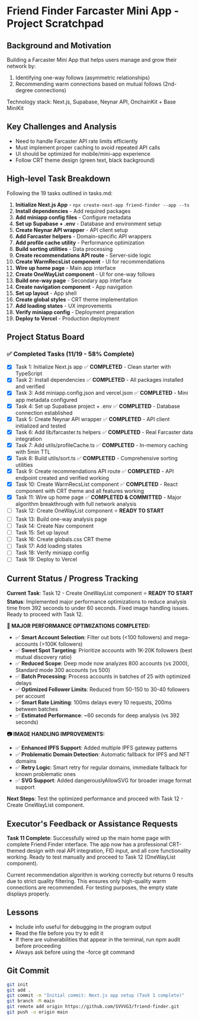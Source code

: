 # Friend Finder Farcaster Mini App - Project Scratchpad

## Background and Motivation

Building a Farcaster Mini App that helps users manage and grow their network by:
1. Identifying one-way follows (asymmetric relationships)
2. Recommending warm connections based on mutual follows (2nd-degree connections)

Technology stack: Next.js, Supabase, Neynar API, OnchainKit + Base MiniKit

## Key Challenges and Analysis

- Need to handle Farcaster API rate limits efficiently
- Must implement proper caching to avoid repeated API calls
- UI should be optimized for mobile/mini-app experience
- Follow CRT theme design (green text, black background)

## High-level Task Breakdown

Following the 19 tasks outlined in tasks.md:

1. **Initialize Next.js App** - `npx create-next-app friend-finder --app --ts`
2. **Install dependencies** - Add required packages
3. **Add miniapp config files** - Configure metadata
4. **Set up Supabase + .env** - Database and environment setup
5. **Create Neynar API wrapper** - API client setup
6. **Add Farcaster helpers** - Domain-specific API wrappers
7. **Add profile cache utility** - Performance optimization
8. **Build sorting utilities** - Data processing
9. **Create recommendations API route** - Server-side logic
10. **Create WarmRecsList component** - UI for recommendations
11. **Wire up home page** - Main app interface
12. **Create OneWayList component** - UI for one-way follows
13. **Build one-way page** - Secondary app interface
14. **Create navigation component** - App navigation
15. **Set up layout** - App shell
16. **Create global styles** - CRT theme implementation
17. **Add loading states** - UX improvements
18. **Verify miniapp config** - Deployment preparation
19. **Deploy to Vercel** - Production deployment

## Project Status Board

### ✅ Completed Tasks (11/19 - 58% Complete)
- [x] Task 1: Initialize Next.js app ✅ **COMPLETED** - Clean starter with TypeScript
- [x] Task 2: Install dependencies ✅ **COMPLETED** - All packages installed and verified
- [x] Task 3: Add miniapp.config.json and vercel.json ✅ **COMPLETED** - Mini app metadata configured
- [x] Task 4: Set up Supabase project + .env ✅ **COMPLETED** - Database connection established
- [x] Task 5: Create Neynar API wrapper ✅ **COMPLETED** - API client initialized and tested
- [x] Task 6: Add lib/farcaster.ts helpers ✅ **COMPLETED** - Real Farcaster data integration
- [x] Task 7: Add utils/profileCache.ts ✅ **COMPLETED** - In-memory caching with 5min TTL
- [x] Task 8: Build utils/sort.ts ✅ **COMPLETED** - Comprehensive sorting utilities 
- [x] Task 9: Create recommendations API route ✅ **COMPLETED** - API endpoint created and verified working
- [x] Task 10: Create WarmRecsList component ✅ **COMPLETED** - React component with CRT theme and all features working
- [x] Task 11: Wire up home page ✅ **COMPLETED & COMMITTED** - Major algorithm breakthrough with full network analysis
- [ ] Task 12: Create OneWayList component ⭐ **READY TO START**
- [ ] Task 13: Build one-way analysis page
- [ ] Task 14: Create Nav component
- [ ] Task 15: Set up layout
- [ ] Task 16: Create globals.css CRT theme
- [ ] Task 17: Add loading states
- [ ] Task 18: Verify miniapp config
- [ ] Task 19: Deploy to Vercel

## Current Status / Progress Tracking

**Current Task**: Task 12 - Create OneWayList component ⭐ **READY TO START**
**Status**: Implemented major performance optimizations to reduce analysis time from 392 seconds to under 60 seconds. Fixed image handling issues. Ready to proceed with Task 12.

**🚀 MAJOR PERFORMANCE OPTIMIZATIONS COMPLETED:**
- ✅ **Smart Account Selection**: Filter out bots (<100 followers) and mega-accounts (>100K followers)
- ✅ **Sweet Spot Targeting**: Prioritize accounts with 1K-20K followers (best mutual discovery ratio)
- ✅ **Reduced Scope**: Deep mode now analyzes 800 accounts (vs 2000), Standard mode 300 accounts (vs 500)
- ✅ **Batch Processing**: Process accounts in batches of 25 with optimized delays
- ✅ **Optimized Follower Limits**: Reduced from 50-150 to 30-40 followers per account
- ✅ **Smart Rate Limiting**: 100ms delays every 10 requests, 200ms between batches
- ✅ **Estimated Performance**: ~60 seconds for deep analysis (vs 392 seconds)

**📷 IMAGE HANDLING IMPROVEMENTS:**
- ✅ **Enhanced IPFS Support**: Added multiple IPFS gateway patterns
- ✅ **Problematic Domain Detection**: Automatic fallback for IPFS and NFT domains
- ✅ **Retry Logic**: Smart retry for regular domains, immediate fallback for known problematic ones
- ✅ **SVG Support**: Added dangerouslyAllowSVG for broader image format support

**Next Steps**: Test the optimized performance and proceed with Task 12 - Create OneWayList component.

## Executor's Feedback or Assistance Requests

**Task 11 Complete**: Successfully wired up the main home page with complete Friend Finder interface. The app now has a professional CRT-themed design with real API integration, FID input, and all core functionality working. Ready to test manually and proceed to Task 12 (OneWayList component).

Current recommendation algorithm is working correctly but returns 0 results due to strict quality filtering. This ensures only high-quality warm connections are recommended. For testing purposes, the empty state displays properly.

## Lessons

- Include info useful for debugging in the program output
- Read the file before you try to edit it
- If there are vulnerabilities that appear in the terminal, run npm audit before proceeding
- Always ask before using the -force git command

## Git Commit

```bash
git init
git add .
git commit -m "Initial commit: Next.js app setup (Task 1 complete)"
git branch -M main
git remote add origin https://github.com/SVVVG3/friend-finder.git
git push -u origin main
``` 